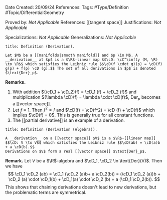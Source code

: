 <div class="topSpace"></div>

Date Created: 20/09/24
References: 
Tags: #Type/Definition #Topic/DifferentialGeometry 

Proved by: <i>Not Applicable</i>
References: [[tangent space]]
Justifications: <i>Not Applicable</i>

Specializations: <i>Not Applicable</i>
Generalizations: <i>Not Applicable</i>

``` ad-Definition
title: Definition (Derivation).

Let $M$ be a [[manifolds|smooth manifold]] and $p \in M$. A __derivation__ at $p$ is a $\R$-linear map $$\cD: \cC^\infty (M, \R) \to \R$$ which satisfies the Leibniz rule $$\cD(f \cdot g)(p) = \cD(f) g(p) + f(p) \cD (g).$$ The set of all derivations in $p$ is denoted $\text{Der}_p$.
```
**Remarks.**
1.  With addition $(\cD_1 + \cD_2)(f) = \cD_1 (f) + \cD_2 (f)$ and multiplication $(\lambda \cD)(f) = \lambda \cdot \cD(f)$, $\text{Der}_p$ becomes a [[vector space]].
2.  Let $f \equiv 1$. Then $f^2 = f$ and $\cD(f) = \cD(f^2) = \cD (f) + \cD(f)$ which implies $\cD(f) = 0$. This is generally true for all constant functions.
3.  The [[partial derivative]] is an example of a derivation.
``` ad-Definition
title: Definition (Derivation (Algebra)).

A __derivation__ on a [[vector space]] $V$ is a $\R$-[[linear map]] $$\cD: V \to V$$ which satisfies the Leibniz rule $$\cD(ab) = \cD(a)b + a \cD(b).$$
Derivations on $V$ form a real [[vector space]] $\text{Der}_p$.
```

**Remark.**
Let $V$ be a $\R$-algebra and $\cD_1, \cD_2 \in \text{Der}(V)$. Then we have
$$
\cD_1 \cD_2 (ab) = \cD_1 (\cD_2 (a)b+ a \cD_2(b)) = (\cD_1 \cD_2 (a))b + \cD_2 (a) \cdot \cD_1(b) + \cD_1(a) \cdot \cD_2 (b) + a (\cD_1 \cD_2(b)).
$$
This shows that chaining derivations doesn't lead to new derivations, but the problematic terms are symmetrical.